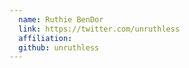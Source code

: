 ```yaml
---
  name: Ruthie BenDor
  link: https://twitter.com/unruthless
  affiliation:
  github: unruthless
---
```

